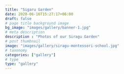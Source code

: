 ```yaml
---
title: "Sigaru Garden"
date: 2020-06-16T15:27:17+06:00
draft: false
# page title background image
bg_image: "images/gallery/banner-1.jpg"
# meta description
description : "Photos of our Siragu Garden"
# post thumbnail
image: "images/gallery/siragu-montessori-school.jpg"
# taxonomy
categories: ["gallery"]
# type
type: "gallery"
---
```

